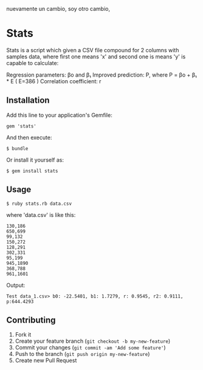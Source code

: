 nuevamente un cambio,
soy otro cambio,

# Stats

Stats is a script which given a CSV file compound for 2 columns with samples data, where first one means 'x' and second one is means 'y' is capable to calculate:

Regression parameters: βo and β₁
Improved prediction: P, where P = βo + β₁ * E ( E=386 )
Correlation coefficient: r


## Installation

Add this line to your application's Gemfile:

    gem 'stats'

And then execute:

    $ bundle

Or install it yourself as:

    $ gem install stats

## Usage

	$ ruby stats.rb data.csv

where 'data.csv' is like this:

	130,186
	650,699
	99,132
	150,272
	128,291
	302,331
	95,199
	945,1890
	368,788
	961,1601

Output:

	Test data_1.csv> b0: -22.5401, b1: 1.7279, r: 0.9545, r2: 0.9111, p:644.4293

## Contributing

1. Fork it
2. Create your feature branch (`git checkout -b my-new-feature`)
3. Commit your changes (`git commit -am 'Add some feature'`)
4. Push to the branch (`git push origin my-new-feature`)
5. Create new Pull Request
